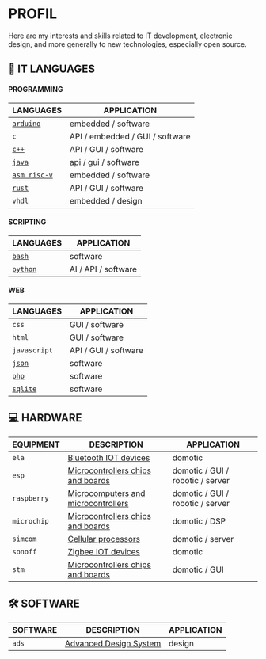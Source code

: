 # PROFIL

Here are my interests and skills related to IT development, electronic design, and more generally to new technologies, especially open source.

## 📱 IT LANGUAGES

#### PROGRAMMING

|LANGUAGES|APPLICATION|
|---------|-----------|
|[`arduino`](https://docs.arduino.cc/language-reference/)|embedded / software|
|`c`|API / embedded / GUI / software|
|[`c++`](https://isocpp.org/)|API / GUI / software|
|[`java`](https://www.java.com/fr/)|api / gui / software|
|[`asm risc-v`](https://asm-docs.microagi.org/risc-v/riscv-asm.html)|embedded / software|
|[`rust`](https://www.rust-lang.org/fr)|API / GUI / software|
|`vhdl`|embedded / design|

#### SCRIPTING

|LANGUAGES|APPLICATION|
|---------|-----------|
|[`bash`](https://www.gnu.org/software/bash/manual/bash.html)|software|
|[`python`](https://www.python.org/)|AI / API / software|

#### WEB

|LANGUAGES|APPLICATION|
|---------|-----------|
|`css`|GUI / software|
|`html`|GUI / software|
|`javascript`|API / GUI / software|
|[`json`](https://www.json.org/json-fr.html)|software|
|[`php`](https://www.php.net/)|software|
|[`sqlite`](https://sqlite.org/)|software|

## 💻 HARDWARE

|EQUIPMENT|DESCRIPTION|APPLICATION|
|---------|-----------|-----------|
|`ela`|[Bluetooth IOT devices](https://elainnovation.com/beacon-bluetooth/)|domotic|
|`esp`|[Microcontrollers chips and boards](https://www.espressif.com/)|domotic / GUI / robotic / server|
|`raspberry`|[Microcomputers and microcontrollers](https://www.raspberrypi.com/)|domotic / GUI / robotic / server|
|`microchip`|[Microcontrollers chips and boards](https://www.microchip.com/)|domotic / DSP|
|`simcom`|[Cellular processors](https://www.simcom.com/)|domotic / server|
|`sonoff`|[Zigbee IOT devices](https://sonoff.tech/fr-fr)|domotic|
|`stm`|[Microcontrollers chips and boards](https://www.st.com/content/st_com/en.html)|domotic / GUI|

## 🛠️ SOFTWARE

|SOFTWARE|DESCRIPTION|APPLICATION|
|--------|-----------|-----------|
|`ads`|[Advanced Design System](https://www.keysight.com/us/en/products/software/pathwave-design-software/pathwave-advanced-design-system.html)|design|
